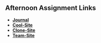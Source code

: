 ## Afternoon Assignment Links

* **[Journal](https://github.com/millho/fs-journal)**
* **[Cool-Site](https://github.com/millho/cool-site)**
* **[Clone-Site](https://github.com/millho/clone-site)**
* **[Team-Site](https://github.com/millho/team-site)**
